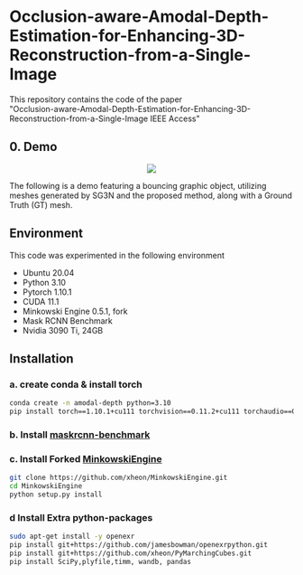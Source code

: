 # Occlusion-aware-Amodal-Depth-Estimation-for-Enhancing-3D-Reconstruction-from-a-Single-Image
This repository contains the code of the paper  
"Occlusion-aware-Amodal-Depth-Estimation-for-Enhancing-3D-Reconstruction-from-a-Single-Image IEEE Access"
## 0. Demo 
<p align="center"> <img src="gif/Amodal.gif"  ></p>

The following is a demo featuring a bouncing graphic object, utilizing meshes generated by SG3N and the proposed method, along with a Ground Truth (GT) mesh.

## Environment
This code was experimented in the following environment
- Ubuntu 20.04
- Python 3.10
- Pytorch 1.10.1
- CUDA 11.1
- Minkowski Engine 0.5.1, fork
- Mask RCNN Benchmark 
- Nvidia 3090 Ti, 24GB

## Installation

### a. create conda & install torch
```bash
conda create -n amodal-depth python=3.10
pip install torch==1.10.1+cu111 torchvision==0.11.2+cu111 torchaudio==0.10.1 -f https://download.pytorch.org/whl/cu111/torch_stable.html 
```
### b. Install [maskrcnn-benchmark](https://github.com/facebookresearch/maskrcnn-benchmark/blob/main/INSTALL.md)
### c. Install Forked [MinkowskiEngine](https://github.com/xheon/MinkowskiEngine.git)
``` bash
git clone https://github.com/xheon/MinkowskiEngine.git
cd MinkowskiEngine
python setup.py install
``` 
### d Install Extra python-packages
``` bash
sudo apt-get install -y openexr
pip install git+https://github.com/jamesbowman/openexrpython.git
pip install git+https://github.com/xheon/PyMarchingCubes.git
pip install SciPy,plyfile,timm, wandb, pandas
```